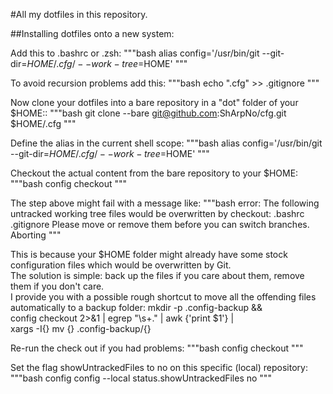 #All my dotfiles in this repository.




##Installing dotfiles onto a new system:

  Add this to .bashrc or .zsh:
  """bash
  alias config='/usr/bin/git --git-dir=$HOME/.cfg/ --work-tree=$HOME'
  """

  To avoid recursion problems add this:
  """bash
  echo ".cfg" >> .gitignore
  """

  Now clone your dotfiles into a bare repository in a "dot" folder of your $HOME::
  """bash
  git clone --bare git@github.com:ShArpNo/cfg.git $HOME/.cfg
  """
  
  Define the alias in the current shell scope:
  """bash
  alias config='/usr/bin/git --git-dir=$HOME/.cfg/ --work-tree=$HOME'
  """

  Checkout the actual content from the bare repository to your $HOME:
  """bash
  config checkout
  """
  
  The step above might fail with a message like:
  """bash
    error: The following untracked working tree files would be overwritten by checkout:
      .bashrc
      .gitignore
  Please move or remove them before you can switch branches.
  Aborting
  """

  This is because your $HOME folder might already have some stock configuration files which would be overwritten by Git.  
  The solution is simple: back up the files if you care about them, remove them if you don't care.  
  I provide you with a possible rough shortcut to move all the offending files automatically to a backup folder:
  mkdir -p .config-backup && \
  config checkout 2>&1 | egrep "\s+\." | awk {'print $1'} | \
  xargs -I{} mv {} .config-backup/{}
  
  Re-run the check out if you had problems:
  """bash
  config checkout
  """
  
  Set the flag showUntrackedFiles to no on this specific (local) repository:
  """bash
  config config --local status.showUntrackedFiles no
  """
  
